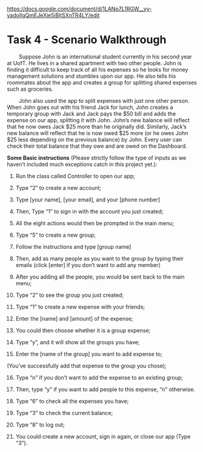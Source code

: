 https://docs.google.com/document/d/1LANp7L1RGW__yy-vadollgQmEJeXje5iBjtSXnTR4LY/edit

# Task 4 - Scenario Walkthrough

&nbsp;&nbsp;&nbsp;&nbsp;&nbsp;&nbsp;&nbsp;&nbsp;Suppose John is an international student currently in his second year at UofT. He lives in a shared apartment with two other people. John is finding it difficult to keep track of all his expenses so he looks for money management solutions and stumbles upon our app. He also tells his roommates about the app and creates a group for splitting shared expenses such as groceries.

&nbsp;&nbsp;&nbsp;&nbsp;&nbsp;&nbsp;&nbsp;&nbsp;John also used the app to split expenses with just one other person. When John goes out with his friend Jack for lunch, John creates a temporary group with Jack and Jack pays the $50 bill and adds the expense on our app, splitting it with John. John’s new balance will reflect that he now owes Jack $25 more than he originally did. Similarly, Jack’s new balance will reflect that he is now owed $25 more (or he owes John $25 less depending on the previous balance) by John. Every user can check their total balance that they owe and are owed on the Dashboard.

**Some Basic instructions** (Please strictly follow the type of inputs as we haven’t included much exceptions catch in this project yet.):

1. Run the class called Controller to open our app;

2. Type “2” to create a new account;

3. Type [your name], [your email], and your [phone number]

4. Then, Type “1” to sign in with the account you just created;

5. All the eight actions would then be prompted in the main menu;

6. Type “5” to create a new group;

7. Follow the instructions and type [group name]

8. Then, add as many people as you want to the group by typing their emails (click [enter] if you don’t want to add any member)

9. After you adding all the people, you would be sent back to the main menu;

10. Type “2” to see the group you just created;

11. Type “1” to create a new expense with your friends;

12. Enter the [name] and [amount] of the expense;

13. You could then choose whether it is a group expense;

14. Type “y”, and it will show all the groups you have;

15. Enter the [name of the group] you want to add expense to;

(You’ve successfully add that expense to the group you chose);

16. Type “n” if you don’t want to add the expense to an existing group;

17. Then, type “y” if you want to add people to this expense, “n” otherwise.

18. Type “6” to check all the expenses you have;

19. Type “3” to check the current balance;

20. Type “8” to log out;

21. You could create a new account, sign in again, or close our app (Type “3”).
